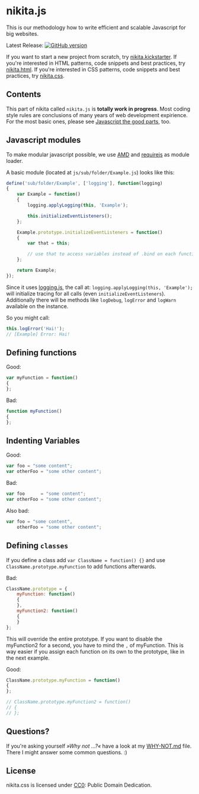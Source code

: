 # nikita.js

This is our methodology how to write efficient and scalable Javascript for big websites.

Latest Release: [![GitHub version](https://badge.fury.io/gh/nikita-kit%2Fnikita-js.png)](https://github.com/nikita-kit/nikita-js/releases)

If you want to start a new project from scratch, try [nikita.kickstarter](https://github.com/nikita-kit/nikita-kickstarter).
If you're interested in HTML patterns, code snippets and best practices, try [nikita.html](https://github.com/nikita-kit/nikita-html).
If you're interested in CSS patterns, code snippets and best practices, try [nikita.css](https://github.com/nikita-kit/nikita-css).

## Contents

This part of nikita called `nikita.js` is **totally work in progress**. Most coding style rules are conclusions of many years
of web development expirience. For the most basic ones, please see [Javascript the good parts](http://www.amazon.com/exec/obidos/ASIN/0596517742), too.

## Javascript modules

To make modular javascript possible, we use [AMD](http://requirejs.org/docs/whyamd.html) and [requirejs](http://requirejs.org/) as module loader.

A basic module (located at `js/sub/folder/Example.js`) looks like this:

``` javascript
define('sub/folder/Example', ['logging'], function(logging)
{
	var Example = function()
	{
		logging.applyLogging(this, 'Example');

		this.initializeEventListeners();
	};

	Example.prototype.initializeEventListeners = function()
	{
		var that = this;

		// use that to access variables instead of .bind on each function
	};

	return Example;
});
```

Since it uses [logging.js](https://github.com/DracoBlue/logging-js), the call at: `logging.applyLogging(this, 'Example');`
will initialize tracing for all calls (even `initializeEventListeners`). Additionally there will be methods like `logDebug`,
`logError` and `logWarn` available on the instance.

So you might call:

``` javascript
this.logError('Hai!');
// [Example] Error: Hai!
```

## Defining functions

Good:
``` javascript
var myFunction = function()
{
};
```

Bad:
``` javascript
function myFunction()
{
};
```

## Indenting Variables

Good:
``` javascript
var foo = "some content";
var otherFoo = "some other content";
```

Bad:
``` javascript
var foo      = "some content";
var otherFoo = "some other content";
```
Also bad:
``` javascript
var foo = "some content",
    otherFoo = "some other content";
```

## Defining `classes`

If you define a class add `var ClassName = function() {}` and use `ClassName.prototype.myFunction` to add functions
afterwards.

Bad:
``` javascript
ClassName.prototype = {
    myFunction: function()
    {
    },
    myFunction2: function()
    {
    }
};
```

This will override the entire prototype. If you want to disable the myFunction2 for a second, you have to mind the `,` of
myFunction. This is way easier if you assign each function on its own to the prototype, like in the next example.

Good:
``` javascript
ClassName.prototype.myFunction = function()
{
};

// ClassName.prototype.myFunction2 = function()
// {
// };
```

## Questions?

If you're asking yourself _»Why not …?«_ have a look at my [WHY-NOT.md](https://github.com/nikita-kit/nikita-js/blob/master/WHY-NOT.md) file. There I might answer some common questions. :)

## License

nikita.css is licensed under [CC0](http://creativecommons.org/publicdomain/zero/1.0/): Public Domain Dedication.
